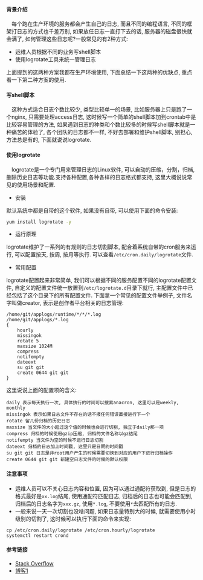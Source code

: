 #### 背景介绍

&emsp;每个跑在生产环境的服务都会产生自己的日志, 而且不同的编程语言, 不同的框架打日志的方式也千差万别, 如果放任日志一直打下去的话, 服务器的磁盘很快就会满了, 如何管理这些日志呢?一般常见的有2种方式:

* 运维人员根据不同的业务写shell脚本
* 使用logrotate工具来统一管理日志

上面提到的这两种方案我都在生产环境使用, 下面总结一下这两种的优缺点, 重点看一下第二种方案的使用.

#### 写shell脚本

&emsp;这种方式适合日志个数比较少, 类型比较单一的场景, 比如服务器上只是跑了一个nginx, 只需要处理access日志, 这时候写一个简单的shell脚本加到crontab中是比较容易管理的方法, 如果遇到日志的种类和个数比较多的时候写shell脚本就是一种痛苦的体验了, 各个团队的日志都不一样, 不好去部署和维护shell脚本, 别担心, 方法总是有的, 下面就说说logrotate.

#### 使用logrotate

&emsp;logrotate是一个专门用来管理日志的Linux软件, 可以自动的压缩，分割，归档, 删除历史日志等功能.支持各种配置,各种各样的日志格式都支持, 这里大概说说常见的使用场景和配置.

* 安装

默认系统中都是自带的这个软件, 如果没有自带, 可以使用下面的命令安装:

```bash
yum install logrotate -y
```

* 运行原理

logrotate维护了一系列的有规则的日志切割脚本, 配合着系统自带的cron服务来运行, 可以配置按天, 按周, 按月等执行. 可以查看`/etc/cron.daily/logrotate`文件.

* 常用配置

logrotate配置起来非常简单, 我们可以根据不同的服务配置不同的logrotate配置文件, 自定义的配置文件统一放置到`/etc/logrotate.d`目录下就行, 主配置文件中已经包括了这个目录下的所有配置文件. 下面拿一个常见的配置文件举例子, 文件名字叫做creator, 表示是创作者平台相关的日志管理:

```
/home/git/applogs/runtime/*/*/*.log
/home/git/applogs/*.log
{
    hourly
    missingok
    rotate 5
    maxsize 1024M
    compress
    notifempty
    dateext
    su git git
    create 0644 git git
}
```

这里说说上面的配置项的含义:

```
daily 表示每天执行一次, 具体执行的时间可以搜索anacron, 这里可以是weekly, monthly
missingok 表示如果日志文件不存在的话不报任何错误直接进行下一个
rotate 留几份归档的历史日志
maxsize 当文件的大小超过这个值的时候也会进行切割, 独立于daily那一项
compress 归档的时候使用gzip压缩, 归档的文件名称以gz结尾
notifempty 当文件为空的时候不进行日志切割
dateext 归档的日志加上时间戳, 这里只是日期的时间戳
su git git 日志是非root用户产生的时候需要切换到对应的用户下进行归档操作
create 0644 git git 新建空日志文件的时候的默认权限
```

#### 注意事项

* 运维人员可以不关心日志内容和位置, 因为可以通过通配符获取到, 但是日志的格式最好是`xx.log`结尾, 使用通配符匹配日志, 归档后的日志也可能会匹配到, 归档后的日志名字为`xxx.gz`, 使用`*.log`, 不要使用`*`去匹配所有的日志.
* 一般来说一天一次切割也没啥问题, 如果日志量特别大的时候, 就需要使用小时级别的切割了, 这时候可以执行下面的命令来实现:

```
cp /etc/cron.daily/logrotate /etc/cron.hourly/logrotate
systemctl restart crond
```


#### 参考链接

* [Stack Overflow](https://stackoverflow.com/questions/20162176/centos-linux-setting-logrotate-to-maximum-file-size-for-all-logs)
* [博客1](http://schin.space/ops/OPS-logrotate%E4%BD%BF%E7%94%A8%E6%80%BB%E7%BB%93/)
